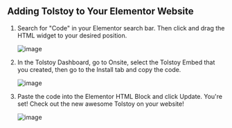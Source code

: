 ## Adding Tolstoy to Your Elementor Website

1. Search for "Code" in your Elementor search bar. Then click and drag the HTML widget to your desired position.

   ![image](https://github.com/user-attachments/assets/05bf6d07-3972-4f7e-a6b3-5bb51ba4d5f2)

2. In the Tolstoy Dashboard, go to Onsite, select the Tolstoy Embed that you created, then go to the Install tab and copy the code.

   ![image](https://github.com/user-attachments/assets/3ca4f740-3161-42ce-8c3f-211a372669a4)

3. Paste the code into the Elementor HTML Block and click Update. You're set! Check out the new awesome Tolstoy on your website!

   ![image](https://github.com/user-attachments/assets/a215234b-93b7-4d6c-b0be-6a5142b3cb7b)
